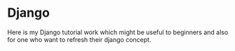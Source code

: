 # Django
Here is my Django tutorial work which might be useful to beginners and also for one who want to refresh their django concept. 
